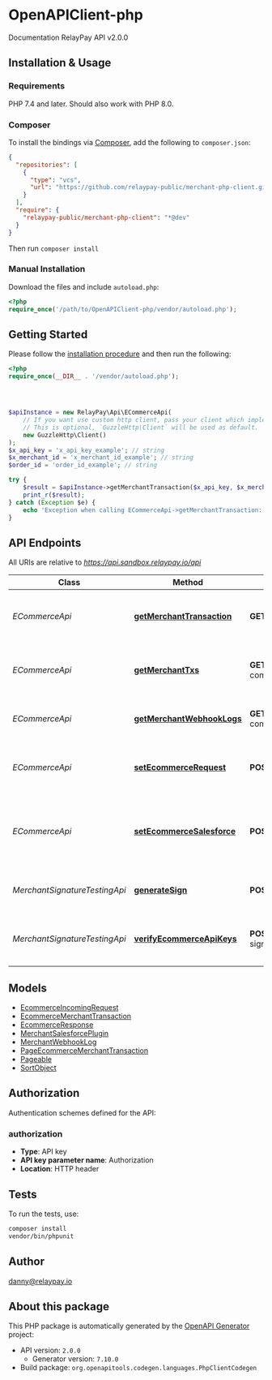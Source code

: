 # OpenAPIClient-php

Documentation RelayPay API v2.0.0


## Installation & Usage

### Requirements

PHP 7.4 and later.
Should also work with PHP 8.0.

### Composer

To install the bindings via [Composer](https://getcomposer.org/), add the following to `composer.json`:

```json
{
  "repositories": [
    {
      "type": "vcs",
      "url": "https://github.com/relaypay-public/merchant-php-client.git"
    }
  ],
  "require": {
    "relaypay-public/merchant-php-client": "*@dev"
  }
}
```

Then run `composer install`

### Manual Installation

Download the files and include `autoload.php`:

```php
<?php
require_once('/path/to/OpenAPIClient-php/vendor/autoload.php');
```

## Getting Started

Please follow the [installation procedure](#installation--usage) and then run the following:

```php
<?php
require_once(__DIR__ . '/vendor/autoload.php');




$apiInstance = new RelayPay\Api\ECommerceApi(
    // If you want use custom http client, pass your client which implements `GuzzleHttp\ClientInterface`.
    // This is optional, `GuzzleHttp\Client` will be used as default.
    new GuzzleHttp\Client()
);
$x_api_key = 'x_api_key_example'; // string
$x_merchant_id = 'x_merchant_id_example'; // string
$order_id = 'order_id_example'; // string

try {
    $result = $apiInstance->getMerchantTransaction($x_api_key, $x_merchant_id, $order_id);
    print_r($result);
} catch (Exception $e) {
    echo 'Exception when calling ECommerceApi->getMerchantTransaction: ', $e->getMessage(), PHP_EOL;
}

```

## API Endpoints

All URIs are relative to *https://api.sandbox.relaypay.io/api*

Class | Method | HTTP request | Description
------------ | ------------- | ------------- | -------------
*ECommerceApi* | [**getMerchantTransaction**](docs/Api/ECommerceApi.md#getmerchanttransaction) | **GET** /e-commerce/transaction | Get merchant transaction by a specified orderId
*ECommerceApi* | [**getMerchantTxs**](docs/Api/ECommerceApi.md#getmerchanttxs) | **GET** /e-commerce/transaction/history | Get all bill payment transactions for the merchant
*ECommerceApi* | [**getMerchantWebhookLogs**](docs/Api/ECommerceApi.md#getmerchantwebhooklogs) | **GET** /e-commerce/transaction/webhooks | Get merchant webhook logs in date range
*ECommerceApi* | [**setEcommerceRequest**](docs/Api/ECommerceApi.md#setecommercerequest) | **POST** /e-commerce/request | Ecommerce provider sends a transaction request.
*ECommerceApi* | [**setEcommerceSalesforce**](docs/Api/ECommerceApi.md#setecommercesalesforce) | **POST** /e-commerce/salesforce | Ecommerce provider pushes a Salesforce specific data for authorisation.
*MerchantSignatureTestingApi* | [**generateSign**](docs/Api/MerchantSignatureTestingApi.md#generatesign) | **POST** /merchant/generate-sign | Testing header signature generation.
*MerchantSignatureTestingApi* | [**verifyEcommerceApiKeys**](docs/Api/MerchantSignatureTestingApi.md#verifyecommerceapikeys) | **POST** /e-commerce/verify-signature | Ecommerce provider verifies signed request.

## Models

- [EcommerceIncomingRequest](docs/Model/EcommerceIncomingRequest.md)
- [EcommerceMerchantTransaction](docs/Model/EcommerceMerchantTransaction.md)
- [EcommerceResponse](docs/Model/EcommerceResponse.md)
- [MerchantSalesforcePlugin](docs/Model/MerchantSalesforcePlugin.md)
- [MerchantWebhookLog](docs/Model/MerchantWebhookLog.md)
- [PageEcommerceMerchantTransaction](docs/Model/PageEcommerceMerchantTransaction.md)
- [Pageable](docs/Model/Pageable.md)
- [SortObject](docs/Model/SortObject.md)

## Authorization

Authentication schemes defined for the API:
### authorization

- **Type**: API key
- **API key parameter name**: Authorization
- **Location**: HTTP header


## Tests

To run the tests, use:

```bash
composer install
vendor/bin/phpunit
```

## Author

danny@relaypay.io

## About this package

This PHP package is automatically generated by the [OpenAPI Generator](https://openapi-generator.tech) project:

- API version: `2.0.0`
    - Generator version: `7.10.0`
- Build package: `org.openapitools.codegen.languages.PhpClientCodegen`
